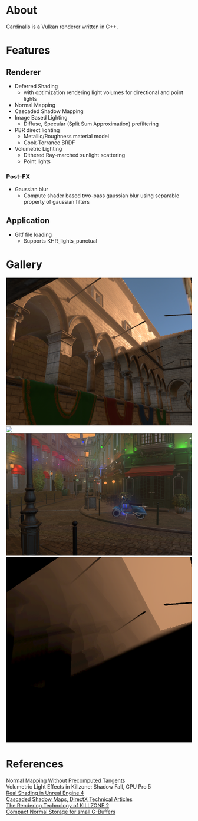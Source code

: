 # About
Cardinalis is a Vulkan renderer written in C++. <br/>

# Features
## Renderer
* Deferred Shading <br/>
  * with optimization rendering light volumes for directional and point lights 
* Normal Mapping <br/>
* Cascaded Shadow Mapping <br/>
* Image Based Lighting <br/>
  * Diffuse, Specular (Split Sum Approximation) prefiltering 
* PBR direct lighting <br/>
  * Metallic/Roughness material model
  * Cook-Torrance BRDF
* Volumetric Lighting
  * Dithered Ray-marched sunlight scattering
  * Point lights
### Post-FX
* Gaussian blur
  * Compute shader based two-pass gaussian blur using separable property of gaussian filters
## Application
* Gltf file loading
  * Supports KHR_lights_punctual

# Gallery
![Sponza Volumetric Fog](screenshots/sponza_fog.png "Sponza Volumetric Fog") 
<img src="screenshots/bistro_fog.png" width="1024">
<img src="screenshots/bistro_volumetric_point_directional.png" width="1024">
![Fog buffer](screenshots/sponza_fog_only.png "Fog buffer")

# References
[Normal Mapping Without Precomputed Tangents](http://www.thetenthplanet.de/archives/1180) <br/>
Volumetric Light Effects in Killzone: Shadow Fall, GPU Pro 5 <br/>
[Real Shading in Unreal Engine 4](https://cdn2.unrealengine.com/Resources/files/2013SiggraphPresentationsNotes-26915738.pdf) <br/>
[Cascaded Shadow Maps, DirectX Technical Articles](https://learn.microsoft.com/en-us/windows/win32/dxtecharts/cascaded-shadow-maps) <br/>
[The Rendering Technology of KILLZONE 2](https://www.gdcvault.com/play/1330/The-Rendering-Technology-of-KILLZONE) <br/>
[Compact Normal Storage for small G-Buffers](https://aras-p.info/texts/CompactNormalStorage.htm) <br/>
